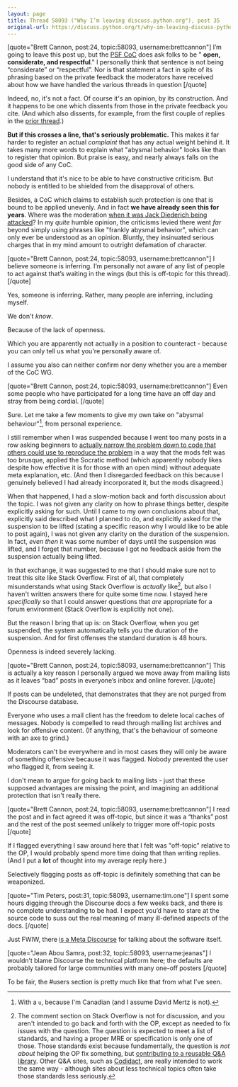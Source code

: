 ```yaml
---
layout: page 
title: Thread 58093 ("Why I’m leaving discuss.python.org"), post 35
original-url: https://discuss.python.org/t/why-im-leaving-discuss-python-org/58093/35
---
```


[quote="Brett Cannon, post:24, topic:58093, username:brettcannon"]
I’m going to leave this post up, but the [PSF CoC](https://policies.python.org/python.org/code-of-conduct/) does ask folks to be " **open, considerate, and respectful**." I personally think that sentence is not being “considerate” or “respectful”. Nor is that statement a fact in spite of its phrasing based on the private feedback the moderators have received about how we have handled the various threads in question
[/quote]

Indeed, no, it's not a fact. Of course it's an opinion, by its construction. And it happens to be one which dissents from those in the private feedback you cite. (And which also dissents, for example, from the first couple of replies in the [prior thread](https://discuss.python.org/t/_/57950).)

**But if this crosses a line, that's seriously problematic.** This makes it far harder to register an actual *complaint* that has any actual weight behind it. It takes many more words to explain what "abysmal behavior" looks like than to register that opinion. But praise is easy, and nearly always falls on the good side of any CoC.

I understand that it's nice to be able to have constructive criticism. But nobody is entitled to be shielded from the disapproval of others.

Besides, a CoC which claims to establish such protection is one that is bound to be applied unevenly. And in fact **we have already seen this for years**. Where was the moderation [when it was Jack Diederich being attacked](https://discuss.python.org/t/_/4329)? In my *quite* humble opinion, the criticisms levied there went *far* beyond simply using phrases like "frankly abysmal behavior", which can only ever be understood as an opinion. Bluntly, they insinuated serious charges that in my mind amount to outright defamation of character.

[quote="Brett Cannon, post:24, topic:58093, username:brettcannon"]
I believe someone is inferring. I’m personally not aware of any list of people to act against that’s waiting in the wings (but this is off-topic for this thread).
[/quote]

Yes, someone is inferring. Rather, many people are inferring, including myself.

We don't *know*.

Because of the lack of openness.

Which you are apparently not actually in a position to counteract - because you can only tell us what you're personally aware of.

I assume you also can neither confirm nor deny whether you are a member of the CoC WG.

[quote="Brett Cannon, post:24, topic:58093, username:brettcannon"]
Even some people who have participated for a long time have an off day and stray from being cordial.
[/quote]

Sure. Let me take a few moments to give my own take on "abysmal behaviour"[^1], from personal experience.

I still remember when I was suspended because I went too many posts in a row asking beginners to [actually narrow the problem down to code that others could use to reproduce the problem](http://www.sscce.org/) in a way that the mods felt was too brusque, applied the Socratic method (which apparently nobody likes despite how effective it is for those with an open mind) without adequate meta explanation, etc. (And then I disregarded feedback on this because I genuinely believed I had already incorporated it, but the mods disagreed.)

When that happened, I had a slow-motion back and forth discussion about the topic. I was not given any clarity on how to phrase things better, despite explicitly asking for such. Until I came to my own conclusions about that, explicitly said described what I planned to do, and explicitly asked for the suspension to be lifted (stating a specific reason why I would like to be able to post again), I was not given any clarity on the duration of the suspension. In fact, *even then* it was some number of days until the suspension was lifted, and I forget that number, because I got no feedback aside from the suspension actually being lifted.

In that exchange, it was suggested to me that I should make sure not to treat this site like Stack Overflow. First of all, that completely misunderstands what using Stack Overflow is *actually* like[^2], but also I haven't written answers there for quite some time now. I stayed here *specifically* so that I could answer questions that *are* appropriate for a forum environment (Stack Overflow is explicitly not one).

But the reason I bring that up is: on Stack Overflow, when you get suspended, the system automatically tells you the duration of the suspension. And for first offenses the standard duration is 48 hours.

Openness is indeed severely lacking.

[quote="Brett Cannon, post:24, topic:58093, username:brettcannon"]
This is actually a key reason I personally argued we move away from mailing lists as it leaves “bad” posts in everyone’s inbox and online forever.
[/quote]

If posts can be undeleted, that demonstrates that they are not purged from the Discourse database.

Everyone who uses a mail client has the freedom to delete local caches of messages. Nobody is compelled to read through mailing list archives and look for offensive content. (If anything, that's the behaviour of someone with an axe to grind.)

Moderators can't be everywhere and in most cases they will only be aware of something offensive because it was flagged. Nobody prevented the user who flagged it, from seeing it.

I don't mean to argue for going back to mailing lists - just that these supposed advantages are missing the point, and imagining an additional protection that isn't really there.

[quote="Brett Cannon, post:24, topic:58093, username:brettcannon"]
I read the post and in fact agreed it was off-topic, but since it was a “thanks” post and the rest of the post seemed unlikely to trigger more off-topic posts
[/quote]

If I flagged everything I saw around here that I felt was "off-topic" relative to the OP, I would probably spend more time doing that than writing replies. (And I put a **lot** of thought into my average reply here.)

Selectively flagging posts as off-topic is definitely something that can be weaponized.

[quote="Tim Peters, post:31, topic:58093, username:tim.one"]
I spent some hours digging through the Discourse docs a few weeks back, and there is no complete understanding to be had. I expect you’d have to stare at the source code to suss out the real meaning of many ill-defined aspects of the docs.
[/quote]

Just FWIW, there [is a Meta Discourse](https://meta.discourse.org/categories) for talking about the software itself.

[quote="Jean Abou Samra, post:32, topic:58093, username:jeanas"]
I wouldn’t blame Discourse the technical platform here; the defaults are probably tailored for large communities with many one-off posters
[/quote]

To be fair, the #users section is pretty much like that from what I've seen.

[^1]: With a `u`, because I'm Canadian (and I assume David Mertz is not).

[^2]: The comment section on Stack Overflow is not for discussion, and you aren't intended to go back and forth with the OP, except as needed to fix issues with the question. The question is expected to meet a list of standards, and having a proper MRE or specification is only one of those. Those standards exist because fundamentally, the question is *not about* helping the OP fix something, but [contributing to a reusable Q&A library](https://stackoverflow.com/tour). Other Q&A sites, such as [Codidact](https://software.codidact.com/), are really intended to work the same way - although sites about less technical topics often take those standards less seriously.

